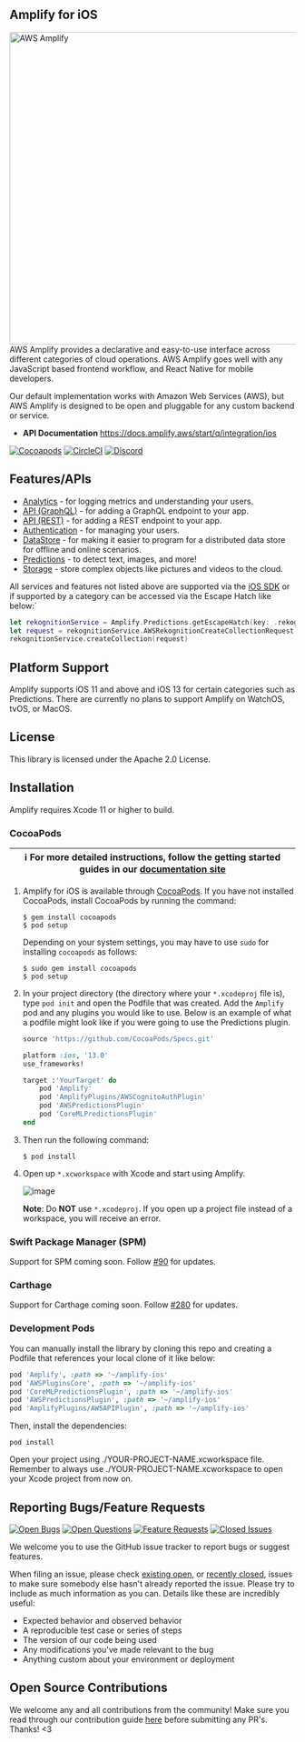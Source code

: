 ## Amplify for iOS
<img src="https://s3.amazonaws.com/aws-mobile-hub-images/aws-amplify-logo.png" alt="AWS Amplify" width="550" >
AWS Amplify provides a declarative and easy-to-use interface across different categories of cloud operations. AWS Amplify goes well with any JavaScript based frontend workflow, and React Native for mobile developers.

Our default implementation works with Amazon Web Services (AWS), but AWS Amplify is designed to be open and pluggable for any custom backend or service.

- **API Documentation**
  https://docs.amplify.aws/start/q/integration/ios

[![Cocoapods](https://img.shields.io/cocoapods/v/Amplify)](https://cocoapods.org/pods/Amplify)
[![CircleCI](https://circleci.com/gh/aws-amplify/amplify-ios.svg?style=shield)](https://circleci.com/gh/aws-amplify/amplify-ios)
[![Discord](https://img.shields.io/discord/308323056592486420?logo=discord)](https://discord.gg/jWVbPfC)

## Features/APIs

- [Analytics](https://docs.amplify.aws/lib/analytics/getting-started/q/platform/ios) - for logging metrics and understanding your users.
- [API (GraphQL)](https://docs.amplify.aws/lib/graphqlapi/getting-started/q/platform/ios) - for adding a GraphQL endpoint to your app.
- [API (REST)](https://docs.amplify.aws/lib/restapi/getting-started/q/platform/ios) - for adding a REST endpoint to your app.
- [Authentication](https://docs.amplify.aws/lib/auth/getting-started/q/platform/ios) - for managing your users.
- [DataStore](https://docs.amplify.aws/lib/datastore/getting-started/q/platform/ios) - for making it easier to program for a distributed data store for offline and online scenarios.
- [Predictions](https://docs.amplify.aws/lib/predictions/getting-started/q/platform/ios) - to detect text, images, and more!
- [Storage](https://docs.amplify.aws/lib/storage/getting-started/q/platform/ios) - store complex objects like pictures and videos to the cloud.

All services and features not listed above are supported via the [iOS SDK](https://docs.amplify.aws/sdk/q/platform/ios) or if supported by a category can be accessed via the Escape Hatch like below:`

```swift
let rekognitionService = Amplify.Predictions.getEscapeHatch(key: .rekognition) as! AWSRekognition
let request = rekognitionService.AWSRekognitionCreateCollectionRequest()
rekognitionService.createCollection(request)
```

## Platform Support

Amplify supports iOS 11 and above and iOS 13 for certain categories such as Predictions. There are currently no plans to support Amplify on WatchOS, tvOS, or MacOS.

## License

This library is licensed under the Apache 2.0 License. 

## Installation

Amplify requires Xcode 11 or higher to build.

### CocoaPods

| :information_source: For more detailed instructions, follow the getting started guides in our [documentation site](https://docs.amplify.aws/lib/q/platform/ios)   |
|-------------------------------------------------|

1. Amplify for iOS is available through [CocoaPods](http://cocoapods.org). If you have not installed CocoaPods, install CocoaPods by running the command:
    ```
    $ gem install cocoapods
    $ pod setup
    ```

    Depending on your system settings, you may have to use `sudo` for installing `cocoapods` as follows:
    
    ```
    $ sudo gem install cocoapods
    $ pod setup
    ```

2. In your project directory (the directory where your `*.xcodeproj` file is), type `pod init` and open the Podfile that was created. Add the `Amplify` pod and any plugins you would like to use. Below is an example of what a podfile might look like if you were going to use the Predictions plugin.
    ```ruby
    source 'https://github.com/CocoaPods/Specs.git'
    
    platform :ios, '13.0'
    use_frameworks!

    target :'YourTarget' do
        pod 'Amplify'
        pod 'AmplifyPlugins/AWSCognitoAuthPlugin'
        pod 'AWSPredictionsPlugin'
        pod 'CoreMLPredictionsPlugin'
    end
    ```
        
3. Then run the following command:
    ```
    $ pod install
    ```
4. Open up `*.xcworkspace` with Xcode and start using Amplify.

    ![image](readme-images/cocoapods-setup-02.png?raw=true)

    **Note**: Do **NOT** use `*.xcodeproj`. If you open up a project file instead of a workspace, you will receive an error.

### Swift Package Manager (SPM)

Support for SPM coming soon. Follow [#90](https://github.com/aws-amplify/amplify-ios/issues/90) for updates.

### Carthage

Support for Carthage coming soon. Follow [#280](https://github.com/aws-amplify/amplify-ios/issues/280) for updates.

### Development Pods

You can manually install the library by cloning this repo and creating a Podfile that references your local clone of it like below:

```ruby
pod 'Amplify', :path => '~/amplify-ios'
pod 'AWSPluginsCore', :path => '~/amplify-ios'
pod 'CoreMLPredictionsPlugin', :path => '~/amplify-ios'
pod 'AWSPredictionsPlugin', :path => '~/amplify-ios'
pod 'AmplifyPlugins/AWSAPIPlugin', :path => '~/amplify-ios'
```

Then, install the dependencies:

```
pod install
```

Open your project using ./YOUR-PROJECT-NAME.xcworkspace file. Remember to always use ./YOUR-PROJECT-NAME.xcworkspace to open your Xcode project from now on.

## Reporting Bugs/Feature Requests

[![Open Bugs](https://img.shields.io/github/issues/aws-amplify/amplify-ios/bug?color=d73a4a&label=bugs)](https://github.com/aws-amplify/amplify-ios/issues?q=is%3Aissue+is%3Aopen+label%3Abug)
[![Open Questions](https://img.shields.io/github/issues/aws-amplify/amplify-ios/usage%20question?color=558dfd&label=questions)](https://github.com/aws-amplify/amplify-ios/issues?q=is%3Aissue+label%3A%22usage+question%22+is%3Aopen)
[![Feature Requests](https://img.shields.io/github/issues/aws-amplify/amplify-ios/feature%20request?color=ff9001&label=feature%20requests)](https://github.com/aws-amplify/amplify-ios/issues?q=is%3Aissue+label%3A%22feature+request%22+is%3Aopen+)
[![Closed Issues](https://img.shields.io/github/issues-closed/aws-amplify/amplify-ios?color=%2325CC00)](https://github.com/aws-amplify/amplify-ios/issues?q=is%3Aissue+is%3Aclosed+)

We welcome you to use the GitHub issue tracker to report bugs or suggest features.

When filing an issue, please check [existing open](https://github.com/aws-amplify/amplify-ios/issues), or [recently closed](https://github.com/aws-amplify/amplify-ios/issues?utf8=%E2%9C%93&q=is%3Aissue%20is%3Aclosed%20), issues to make sure somebody else hasn't already
reported the issue. Please try to include as much information as you can. Details like these are incredibly useful:

* Expected behavior and observed behavior
* A reproducible test case or series of steps
* The version of our code being used
* Any modifications you've made relevant to the bug
* Anything custom about your environment or deployment

## Open Source Contributions

We welcome any and all contributions from the community! Make sure you read through our contribution guide [here](./CONTRIBUTING.md) before submitting any PR's. Thanks! <3
